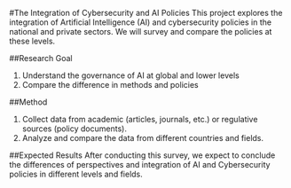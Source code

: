 #The Integration of Cybersecurity and AI Policies
This project explores the integration of Artificial Intelligence (AI) and cybersecurity policies in the national and private sectors. We will survey and compare the policies at these levels.

##Research Goal
1. Understand the governance of AI at global and lower levels
2. Compare the difference in methods and policies

##Method
1. Collect data from academic (articles, journals, etc.) or regulative sources (policy documents).
2. Analyze and compare the data from different countries and fields.

##Expected Results
After conducting this survey, we expect to conclude the differences of perspectives and integration of AI and Cybersecurity policies in different levels and fields.
